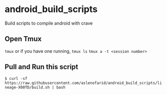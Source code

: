 # android_build_scripts
Build scripts to compile android with crave

## Open Tmux

```tmux```
or if you have one running,
```tmux ls```
```tmux a -t <session number>```

## Pull and Run this script
```$ curl -sf https://raw.githubusercontent.com/aslenofarid/android_build_scripts/lineage-X00TD/build.sh | bash```
